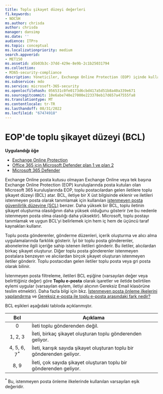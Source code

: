 ```yaml
---
title: Toplu şikayet düzeyi değerleri
f1.keywords:
- NOCSH
ms.author: chrisda
author: chrisda
manager: dansimp
ms.date: ''
audience: ITPro
ms.topic: conceptual
ms.localizationpriority: medium
search.appverid:
- MET150
ms.assetid: a5b03b3c-37dd-429e-8e9b-2c1b25031794
ms.collection:
- M365-security-compliance
description: Yöneticiler, Exchange Online Protection (EOP) içinde kullanılan toplu şikayet düzeyi (BCL) değerleri hakkında bilgi edinebilir.
ms.subservice: mdo
ms.service: microsoft-365-security
ms.openlocfilehash: 056531c0fe0173d6cbd417a5d51b8a40a339e671
ms.sourcegitcommit: 10e6abe740e27000e223378eb17d657a47555fa8
ms.translationtype: MT
ms.contentlocale: tr-TR
ms.lasthandoff: 08/31/2022
ms.locfileid: "67474918"
---
```

# <a name="bulk-complaint-level-bcl-in-eop"></a>EOP'de toplu şikayet düzeyi (BCL)

**Uygulandığı öğe**
- [Exchange Online Protection](exchange-online-protection-overview.md)
- [Office 365 için Microsoft Defender plan 1 ve plan 2](defender-for-office-365.md)
- [Microsoft 365 Defender](../defender/microsoft-365-defender.md)

Exchange Online posta kutusu olmayan Exchange Online veya tek başına Exchange Online Protection (EOP) kuruluşlarında posta kutuları olan Microsoft 365 kuruluşlarında EOP, toplu postacılardan gelen iletilere toplu şikayet düzeyi (BCL) atar. BCL, iletiye bir X üst bilgisinde eklenir ve iletileri istenmeyen posta olarak tanımlamak için kullanılan [istenmeyen posta güvenilirlik düzeyine (SCL)](spam-confidence-levels.md) benzer. Daha yüksek bir BCL, toplu iletinin şikayet oluşturma olasılığının daha yüksek olduğunu gösterir (ve bu nedenle istenmeyen posta olma olasılığı daha yüksektir). Microsoft, toplu postayı tanımlamak ve uygun BCL'yi belirlemek için hem iç hem de üçüncü taraf kaynakları kullanır.

Toplu posta gönderenler, gönderme düzenleri, içerik oluşturma ve alıcı alma uygulamalarında farklılık gösterir. İyi bir toplu posta gönderenler, abonelerine ilgili içeriğe sahip istenen iletileri gönderir. Bu iletiler, alıcılardan birkaç şikayet oluşturur. Diğer toplu posta gönderenler istenmeyen postalara benzeyen ve alıcılardan birçok şikayet oluşturan istenmeyen iletiler gönderir. Toplu postacıdan gelen iletiler toplu posta veya gri posta olarak bilinir.

 İstenmeyen posta filtreleme, iletileri BCL eşiğine (varsayılan değer veya belirttiğiniz değer) göre **Toplu e-posta** olarak işaretler ve iletide belirtilen eylemi uygular (varsayılan eylem, iletiyi alıcının Gereksiz Email klasörüne teslim etmektir). Daha fazla bilgi için bkz. [İstenmeyen posta önleme ilkelerini yapılandırma](configure-your-spam-filter-policies.md) ve [Gereksiz e-posta ile toplu e-posta arasındaki fark nedir?](what-s-the-difference-between-junk-email-and-bulk-email.md)

BCL eşikleri aşağıdaki tabloda açıklanmıştır.

|Bcl|Açıklama|
|:---:|---|
|0|İleti toplu gönderenden değil.|
|1, 2, 3|İleti, birkaç şikayet oluşturan toplu gönderenden geliyor.|
|4, 5, 6, 7<sup>\*</sup>|İleti, karışık sayıda şikayet oluşturan toplu bir gönderenden geliyor.|
|8, 9|İleti, çok sayıda şikayet oluşturan toplu bir gönderenden geliyor.|

<sup>\*</sup> Bu, istenmeyen posta önleme ilkelerinde kullanılan varsayılan eşik değeridir.

